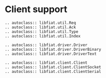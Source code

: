 # Client support

<!--- ==================================================================== --->

```{eval-rst}
.. autoclass:: libfiat.util.Req
.. autoclass:: libfiat.util.Ack
.. autoclass:: libfiat.util.Type
.. autoclass:: libfiat.util.Index

.. autoclass:: libfiat.driver.Driver
.. autoclass:: libfiat.driver.DriverBinary
.. autoclass:: libfiat.driver.DriverText

.. autoclass:: libfiat.client.Client
.. autoclass:: libfiat.client.ClientSocket
.. autoclass:: libfiat.client.ClientSerial
```

<!--- ==================================================================== --->
